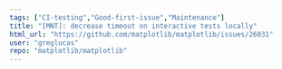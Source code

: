 ```yaml
---
tags: ["CI-testing","Good-first-issue","Maintenance"]
title: "[MNT]: decrease timeout on interactive tests locally"
html_url: "https://github.com/matplotlib/matplotlib/issues/26031"
user: "greglucas"
repo: "matplotlib/matplotlib"
---
```


